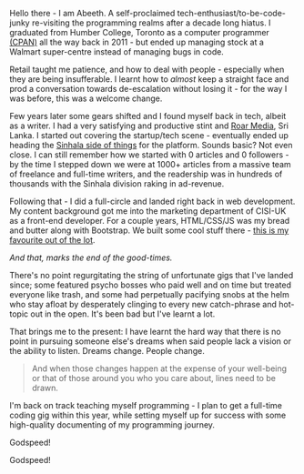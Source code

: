Hello there - I am Abeeth. A self-proclaimed tech-enthusiast/to-be-code-junky re-visiting 
the programming realms after a decade long hiatus. I graduated from Humber College, Toronto 
as a computer programmer 
[(CPAN)](https://appliedtechnology.humber.ca/programs/computer-programming.html?) 
all the way back in 2011 - but ended up managing stock at a 
Walmart super-centre instead of managing bugs in code.

Retail taught me patience, and how to deal with people - especially when they are being 
insufferable. I learnt how to _almost_ keep a straight face and prod a conversation towards 
de-escalation without losing it - for the way I was before, this was a welcome change.

Few years later some gears shifted and I found myself back in tech, albeit as a writer. 
I had a very satisfying and productive stint and 
[Roar Media](https://roar.media/english/), Sri Lanka. I started out covering the startup/tech 
scene - eventually ended up heading the 
[Sinhala side of things](https://roar.media/sinhala/) for the platform. Sounds basic? 
Not even close. I can still remember how we started with 0 articles and 0 followers - by the time 
I stepped down we were at 1000+ articles from a massive team of freelance and full-time writers, 
and the readership was in hundreds of thousands with the Sinhala division raking in ad-revenue.

Following that - I did a full-circle and landed right back in web development. 
My content background got me into the marketing department of CISI-UK as a 
front-end developer. For a couple years, HTML/CSS/JS was my bread and butter along with 
Bootstrap. We built some cool stuff there - 
[this is my favourite out of the lot](https://www.cisi.org/cisiweb2/cisi-website/study-with-us/qualifications-navigato).

_And that, marks the end of the good-times._

There's no point regurgitating the string of unfortunate gigs that I've landed since; 
some featured psycho bosses who paid well and on time but treated everyone like trash, 
and some had perpetually pacifying snobs at the helm who stay afloat by desperately clinging 
to every new catch-phrase and hot-topic out in the open. It's been bad but I've learnt 
a lot.

That brings me to the present: I have learnt the hard way that there is no point in pursuing 
someone else's dreams when said people lack a vision or the ability to listen. Dreams change. 
People change. 

>And when those changes happen at the expense of your well-being or 
that of those around you who you care about, lines need to be drawn.

I'm back on track teaching myself programming - I plan to get a full-time coding gig within 
this year, while setting myself up for success with some high-quality documenting of my
programming journey.

Godspeed!

Godspeed!


